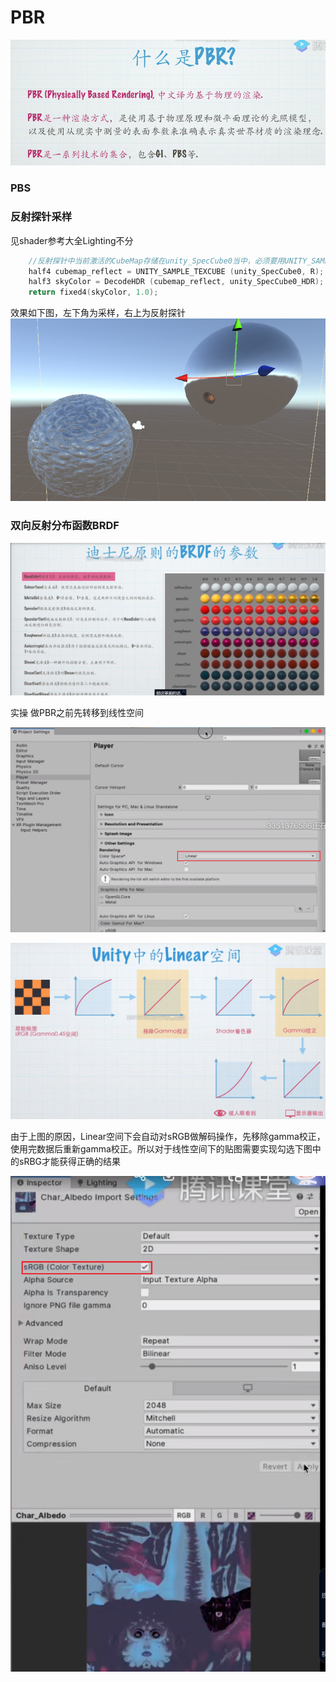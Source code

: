 # PBR

  ![PBR-1](./images/PBR-1.png)

### PBS

### 反射探针采样

见shader参考大全Lighting不分
``` C
    //反射探针中当前激活的CubeMap存储在unity_SpecCube0当中，必须要用UNITY_SAMPLE_TEXCUBE进行采样，然后需要对其进行解码
    half4 cubemap_reflect = UNITY_SAMPLE_TEXCUBE (unity_SpecCube0, R);
    half3 skyColor = DecodeHDR (cubemap_reflect, unity_SpecCube0_HDR);
    return fixed4(skyColor, 1.0);
```
效果如下图，左下角为采样，右上为反射探针
  ![PBR-2](./images/PBR-2.png)


### 双向反射分布函数BRDF
  ![BRDF-1](./images/BRDF-.png)


实操
做PBR之前先转移到线性空间

  ![BRDF-2](./images/BRDF-2.png)

  ![BRDF-3](./images/BRDF-3.png)

由于上图的原因，Linear空间下会自动对sRGB做解码操作，先移除gamma校正，使用完数据后重新gamma校正。所以对于线性空间下的贴图需要实现勾选下图中的sRBG才能获得正确的结果

  ![BRDF-4](./images/BRDF-4.png)
